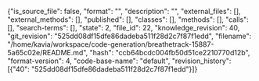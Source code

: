 {"is_source_file": false, "format": "", "description": "", "external_files": [], "external_methods": [], "published": [], "classes": [], "methods": [], "calls": [], "search-terms": [], "state": 2, "file_id": 22, "knowledge_revision": 40, "git_revision": "525dd08df15dfe86dadeba511f28d2c7f87f1edd", "filename": "/home/kavia/workspace/code-generation/breathetrack-15887-5a65c02e/README.md", "hash": "ccb64bcdc004fb50d51ce2210770d12b", "format-version": 4, "code-base-name": "default", "revision_history": [{"40": "525dd08df15dfe86dadeba511f28d2c7f87f1edd"}]}
